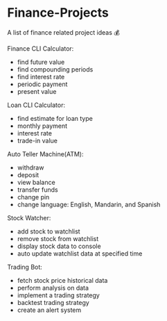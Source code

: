 # Finance-Projects
A list of finance related project ideas 💰

Finance CLI Calculator:
- find future value 
- find compounding periods 
- find interest rate 
- periodic payment
- present value 


Loan CLI Calculator:
- find estimate for loan type 
- monthly payment 
- interest rate 
- trade-in value 


Auto Teller Machine(ATM):
- withdraw 
- deposit 
- view balance 
- transfer funds 
- change pin 
- change language: English, Mandarin, and Spanish 


Stock Watcher: 
- add stock to watchlist 
- remove stock from watchlist 
- display stock data to console
- auto update watchlist data at specified time 


Trading Bot:
- fetch stock price historical data 
- perform analysis on data 
- implement a trading strategy 
- backtest trading strategy 
- create an alert system
